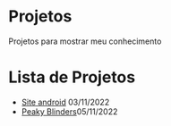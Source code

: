 # Projetos
 Projetos para mostrar meu conhecimento

<h1> Lista de Projetos </h1>
<ul>
 <li><a href="#">Site android</a> 03/11/2022
 <li><a href="https://sapuiat.github.io/projetos/peaky/index.html">Peaky Blinders</a>05/11/2022
 

</ul>
